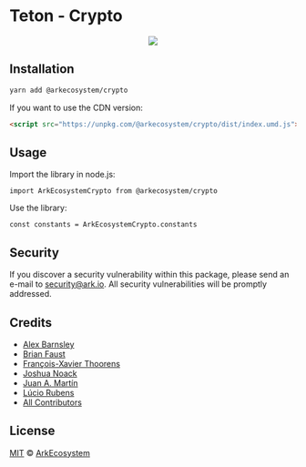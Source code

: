 # Teton - Crypto

<p align="center">
    <img src="./banner.png?sanitize=true" />
</p>

## Installation

```bash
yarn add @arkecosystem/crypto
```

If you want to use the CDN version:

```html
<script src="https://unpkg.com/@arkecosystem/crypto/dist/index.umd.js"></script>
```

## Usage

Import the library in node.js:

```
import ArkEcosystemCrypto from @arkecosystem/crypto
```

Use the library:

```
const constants = ArkEcosystemCrypto.constants
```

## Security

If you discover a security vulnerability within this package, please send an e-mail to security@ark.io. All security vulnerabilities will be promptly addressed.

## Credits

-   [Alex Barnsley](https://github.com/alexbarnsley)
-   [Brian Faust](https://github.com/faustbrian)
-   [François-Xavier Thoorens](https://github.com/fix)
-   [Joshua Noack](https://github.com/supaiku0)
-   [Juan A. Martín](https://github.com/j-a-m-l)
-   [Lúcio Rubens](https://github.com/luciorubeens)
-   [All Contributors](../../../../contributors)

## License

[MIT](LICENSE) © [ArkEcosystem](https://ark.io)
